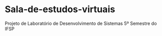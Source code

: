 # Sala-de-estudos-virtuais
Projeto de Laboratório de Desenvolvimento de Sistemas 5º Semestre do IFSP
